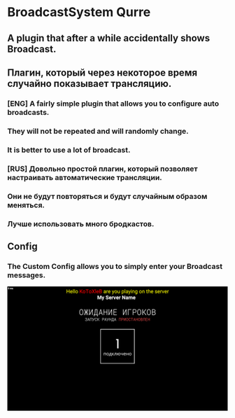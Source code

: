 # BroadcastSystem Qurre
## A plugin that after a while accidentally shows Broadcast.
## Плагин, который через некоторое время случайно показывает трансляцию.
### [ENG] A fairly simple plugin that allows you to configure auto broadcasts.
### They will not be repeated and will randomly change.
### It is better to use a lot of broadcast.

### [RUS] Довольно простой плагин, который позволяет настраивать автоматические трансляции.
### Они не будут повторяться и будут случайным образом меняться.
### Лучше использовать много бродкастов.

## Config
### The Custom Config allows you to simply enter your Broadcast messages.
![](https://github.com/KoT0XleB/BroadcastSystem/blob/main/SCPSL_pbJnm9BJFT.png?raw=true)
